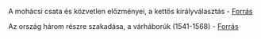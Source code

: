 A mohácsi csata és közvetlen előzményei, a kettős királyválasztás - [Forrás](https://www.nkp.hu/tankonyv/tortenelem_10_nat2020/lecke_02_005)

Az ország három részre szakadása, a várháborúk (1541-1568) - [Forrás](https://www.nkp.hu/tankonyv/tortenelem_10_nat2020/lecke_02_005)
